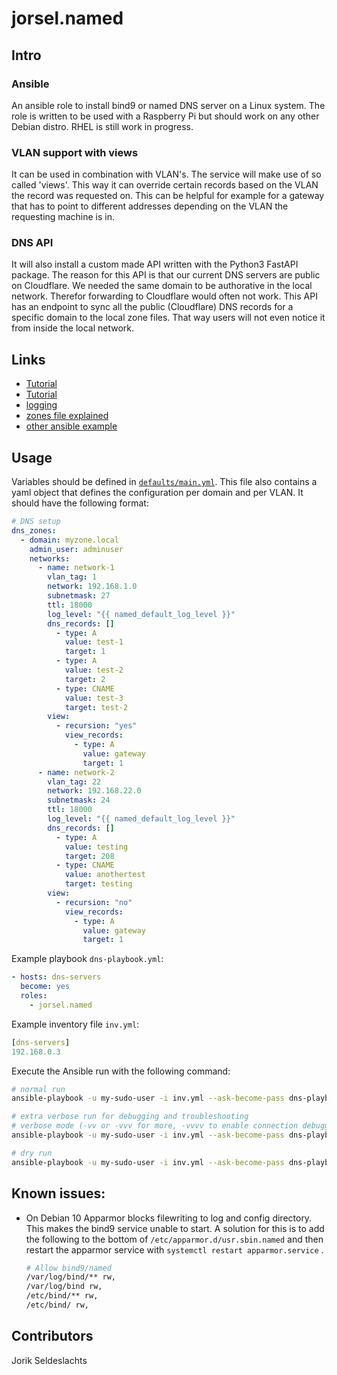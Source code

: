 # jorsel.named

## Intro

### Ansible
An ansible role to install bind9 or named DNS server on a Linux system. The role is written to be used with a Raspberry Pi but should work on any other Debian distro. RHEL is still work in progress. 

### VLAN support with views
It can be used in combination with VLAN's. The service will make use of so called 'views'. This way it can override certain records based on the VLAN the record was requested on. This can be helpful for example for a gateway that has to point to different addresses depending on the VLAN the requesting machine is in.

### DNS API
It will also install a custom made API written with the Python3 FastAPI package.
The reason for this API is that our current DNS servers are public on Cloudflare. We needed the same domain to be authorative in the local network. Therefor forwarding to Cloudflare would often not work. This API has an endpoint to sync all the public (Cloudflare) DNS records for a specific domain to the local zone files. That way users will not even notice it from inside the local network.


## Links

- [Tutorial](http://www.zytrax.com/books/dns/ch7/queries.html)
- [Tutorial](https://www.digitalocean.com/community/tutorials/how-to-configure-bind-as-a-caching-or-forwarding-dns-server-on-ubuntu-14-04)
- [logging](http://www.zytrax.com/books/dns/ch7/logging.html)
- [zones file explained](https://help.dyn.com/how-to-format-a-zone-file/)
- [other ansible example](https://github.com/systemli/ansible-role-bind9/blob/master/templates/bind/zones/db.template.j2)


## Usage

Variables should be defined in [`defaults/main.yml`](./defaults/main.yml). 
This file also contains a yaml object that defines the configuration per domain and per VLAN. It should have the following format:
<br>

```yml
# DNS setup
dns_zones: 
  - domain: myzone.local
    admin_user: adminuser
    networks:
      - name: network-1
        vlan_tag: 1
        network: 192.168.1.0
        subnetmask: 27
        ttl: 18000
        log_level: "{{ named_default_log_level }}"
        dns_records: []
          - type: A
            value: test-1
            target: 1
          - type: A
            value: test-2
            target: 2
          - type: CNAME
            value: test-3
            target: test-2
        view:
          - recursion: "yes"
            view_records:
              - type: A
                value: gateway
                target: 1
      - name: network-2
        vlan_tag: 22
        network: 192.168.22.0
        subnetmask: 24
        ttl: 18000
        log_level: "{{ named_default_log_level }}"
        dns_records: []
          - type: A
            value: testing
            target: 208
          - type: CNAME
            value: anothertest
            target: testing
        view:
          - recursion: "no"
            view_records:
              - type: A
                value: gateway
                target: 1
```

Example playbook `dns-playbook.yml`:
```yml
- hosts: dns-servers
  become: yes
  roles:
    - jorsel.named
```

Example inventory file `inv.yml`:
```yml
[dns-servers]
192.168.0.3
```

Execute the Ansible run with the following command:
```sh
# normal run
ansible-playbook -u my-sudo-user -i inv.yml --ask-become-pass dns-playbook.yml

# extra verbose run for debugging and troubleshooting
# verbose mode (-vv or -vvv for more, -vvvv to enable connection debugging)
ansible-playbook -u my-sudo-user -i inv.yml --ask-become-pass dns-playbook.yml -v

# dry run
ansible-playbook -u my-sudo-user -i inv.yml --ask-become-pass dns-playbook.yml --check
```

## Known issues:

- On Debian 10 Apparmor blocks filewriting to log and config directory.
  This makes the bind9 service unable to start.
  A solution for this is to add the following to the bottom of ```/etc/apparmor.d/usr.sbin.named``` and then restart the apparmor service with ```systemctl restart apparmor.service``` .

  ```sh
  # Allow bind9/named
  /var/log/bind/** rw,
  /var/log/bind rw,
  /etc/bind/** rw,
  /etc/bind/ rw, 
  ```

## Contributors

Jorik Seldeslachts